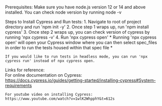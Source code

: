 Prerequisites: 
    Make sure you have node.js version 12 or 14 and above installed.
        You can check node version by running node -v 

Steps to Install Cypress and Run tests:
    1. Navigate to root of project directory and run 'npm init -y'
    2. Once step 1 wraps up, run 'npm install cypress'
    3. Once step 2 wraps up, you can check version of cypress by running 'npx cypress -v'
    4. Run 'npx cypress open'
        * Running 'npx cypress open' will open your Cypress window where you can then select        spec_files in order to run the tests housed within that spec file *

    If you would like to run tests in headless mode, you can run 'npx cypress run' instead of npx cypress open.    

Links for reference:     
    For online documentation on Cypress: https://docs.cypress.io/guides/getting-started/installing-cypress#System-requirements

    For youtube video on installing Cypress: https://www.youtube.com/watch?v=1wlK2WhpphY&t=612s